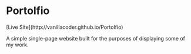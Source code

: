 # Portolfio
<p>[Live Site](http://vanillacoder.github.io/Portolfio)</p>
A simple single-page website built for the purposes of displaying some of my work.
